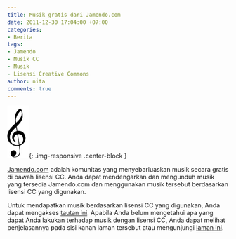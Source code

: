 ```yaml
---
title: Musik gratis dari Jamendo.com
date: 2011-12-30 17:04:00 +07:00
categories:
- Berita
tags:
- Jamendo
- Musik CC
- Musik
- Lisensi Creative Commons
author: nita
comments: true
---
```


![49px-GClef.svg.png](/uploads/49px-GClef.svg.png){: .img-responsive .center-block }

[Jamendo.com](http://www.jamendo.com/en/) adalah komunitas yang menyebarluaskan musik secara gratis di bawah lisensi CC. Anda dapat mendengarkan dan mengunduh musik yang tersedia Jamendo.com dan menggunakan musik tersebut berdasarkan lisensi CC yang digunakan.

Untuk mendapatkan musik berdasarkan lisensi CC yang digunakan, Anda dapat mengakses [tautan ini](http://www.jamendo.com/en/creativecommons). Apabila Anda belum mengetahui apa yang dapat Anda lakukan terhadap musik dengan lisensi CC, Anda dapat melihat penjelasannya pada sisi kanan laman tersebut atau mengunjungi [laman ini](https://creativecommons.org/licenses/by-nc-sa/3.0/deed.id).
